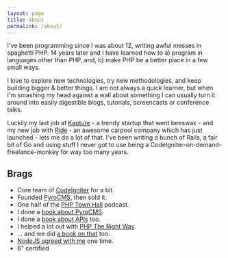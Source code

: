 ```yaml
---
layout: page
title: About
permalink: /about/
---
```


I've been programming since I was about 12, writing awful messes in spaghetti PHP. 14 years later and I have learned how to a) program in languages other than PHP, and, b) make PHP be a better place in a few small ways.

I love to explore new technologies, try new methodologies, and keep building bigger & better things. I am not always a quick learner, but when I'm  smashing my head against a wall about something I can usually turn it around into easily digestible blogs, tutorials, screencasts or conference talks.

Luckily my last job at [Kapture] - a trendy startup that went beeswax - and my new job with [Ride] - an awesome carpool company which has just launched - lets me do a lot of that. I've been writing a bunch of Rails, a fair bit of Go and using stuff I never got to use being a CodeIgniter-on-demand-freelance-monkey for way too many years.

[Kapture]: http://mashable.com/2012/11/16/kapture/
[Ride]: http://ride.com/

## Brags

* Core team of [CodeIgniter] for a bit.
* Founded [PyroCMS], then sold it.
* One half of the [PHP Town Hall] podcast.
* I done a [book about PyroCMS].
* I done a [book about APIs] too.
* I helped a lot out with [PHP The Right Way].
* ... and we did [a book on that] too.
* [NodeJS agreed with me] one time.
* 6" certified

[PyroCMS]: http://pyrocms.com/
[CodeIgniter]: http://codeigniter.com/
[book about PyroCMS]: https://leanpub.com/catapultintopyrocms
[book about APIs]: http://apisyouwonthate.com/
[PHP Town Hall]: http://phptownhall.com/
[PHP The Right Way]: http://phptherightway.com/
[NodeJS agreed with me]: https://twitter.com/nodejs/status/400295942311534592
[a book on that]: https://leanpub.com/phptherightway
